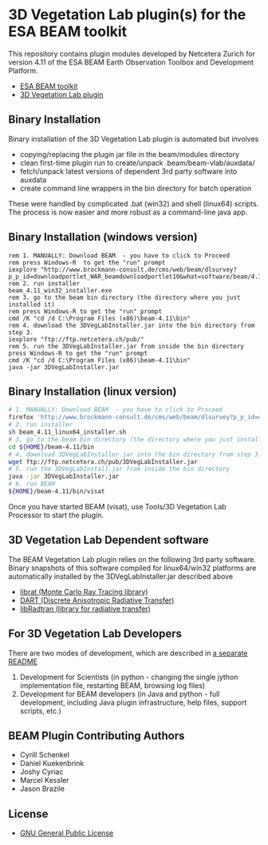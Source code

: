 3D Vegetation Lab plugin(s) for the ESA BEAM toolkit
=======================================

This repository contains plugin modules developed by Netcetera Zurich for version 4.11 of the ESA BEAM Earth Observation Toolbox and Development Platform.

* [ESA BEAM toolkit](http://www.brockmann-consult.de/cms/web/beam/)
* [3D Vegetation Lab plugin](http://www.geo.uzh.ch/en/units/rsl/research/lidar-remote-sensing-lidarlab/ongoing-projects/3dveglab)

Binary Installation
---------------------------

Binary installation of the 3D Vegetation Lab plugin is automated but involves
 * copying/replacing the plugin jar file in the beam/modules directory
 * clean first-time plugin run to create/unpack .beam/beam-vlab/auxdata/
 * fetch/unpack latest versions of dependent 3rd party software into auxdata
 * create command line wrappers in the bin directory for batch operation

These were handled by complicated .bat (win32) and shell (linux64) scripts.
The process is now easier and more robust as a command-line java app.

Binary Installation (windows version)
------------------------------------------

```dos
rem 1. MANUALLY: Download BEAM  - you have to click to Proceed
rem press Windows-R  to get the "run" prompt
iexplore "http://www.brockmann-consult.de/cms/web/beam/dlsurvey?p_p_id=downloadportlet_WAR_beamdownloadportlet10&what=software/beam/4.11/beam_4.11_win32_installer.exe"
rem 2. run installer
beam_4.11_win32_installer.exe
rem 3. go to the beam bin directory (the directory where you just installed it)
rem press Windows-R to get the "run" prompt 
cmd /K "cd /d C:\Program Files (x86)\beam-4.11\bin"
rem 4. download the 3DVegLabInstaller.jar into the bin directory from step 3.
iexplore "ftp://ftp.netcetera.ch/pub/"
rem 5. run the 3DVegLabInstaller.jar from inside the bin directory 
press Windows-R to get the "run" prompt
cmd /K "cd /d C:\Program Files (x86)\beam-4.11\bin"
java -jar 3DVegLabInstaller.jar
```
Binary Installation (linux version)
------------------------------------------

```bash
# 1. MANUALLY: Download BEAM  - you have to click to Proceed
firefox 'http://www.brockmann-consult.de/cms/web/beam/dlsurvey?p_p_id=downloadportlet_WAR_beamdownloadportlet10&what=software/beam/4.11/beam_4.11_linux64_installer.sh'
# 2. run installer
sh beam_4.11_linux64_installer.sh
# 3. go to the beam bin directory (the directory where you just installed it)
cd ${HOME}/beam-4.11/bin
# 4. download 3DVegLabInstaller.jar into the bin directory from step 3.
wget ftp://ftp.netcetera.ch/pub/3DVegLabInstaller.jar
# 5. run the 3DVegLabInstall.jar from inside the bin directory
java -jar 3DVegLabInstaller.jar
# 6. run BEAM
${HOME}/beam-4.11/bin/visat
```

Once you have started BEAM (visat), use Tools/3D Vegetation Lab Processor to start the plugin.

3D Vegetation Lab Dependent software
-----------------------------------------
The BEAM Vegetation Lab plugin relies on the following 3rd party software. Binary snapshots of this software compiled for linux64/win32 platforms are automatically installed by the 3DVegLabInstaller.jar described above

* [librat (Monte Carlo Ray Tracing library)](http://www2.geog.ucl.ac.uk/~plewis/bpms/src/lib/)
* [DART (Discrete Anisotropic Radiative Transfer)](http://www.cesbio.ups-tlse.fr/us/dart/dart_description.html)
* [libRadtran (library for radiative transfer)](http://www.libradtran.org/)


For 3D Vegetation Lab Developers
------------------------------------------
There are two modes of development, which are described in [a separate README](https://github.com/netceteragroup/esa-beam/tree/master/beam-3dveglab-vlab/README.md)
 1. Development for Scientists (in python - changing the single jython implementation file, restarting BEAM, browsing log files)
 2. Development for BEAM developers (in Java and python - full development, including Java plugin infrastructure, help files, support scripts, etc.)


BEAM Plugin Contributing Authors
-----------------------------------------
* Cyrill Schenkel
* Daniel Kuekenbrink 
* Joshy Cyriac 
* Marcel Kessler 
* Jason Brazile

License
-----------------------------------------
* [GNU General Public License](http://www.gnu.org/licenses//gpl-3.0-standalone.html)
